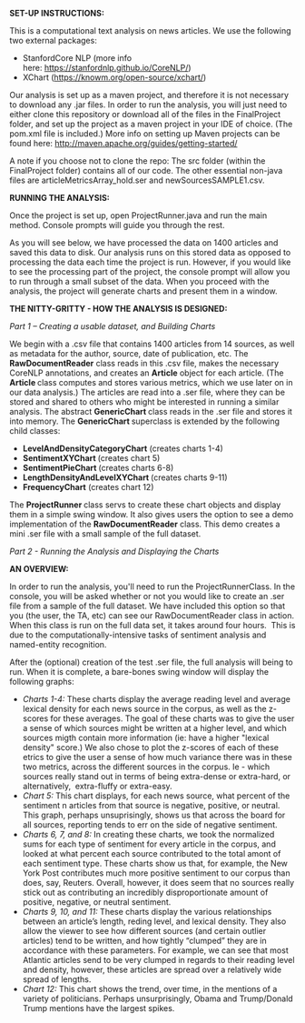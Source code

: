<p><strong>SET-UP INSTRUCTIONS:</strong></p>
<p>This is a computational text analysis on news articles. We use the following two external packages:</p>
<ul>
<li>StanfordCore NLP (more info here:&nbsp;<a href="https://stanfordnlp.github.io/CoreNLP/">https://stanfordnlp.github.io/CoreNLP/</a>)</li>
<li>XChart (<a href="https://knowm.org/open-source/xchart/">https://knowm.org/open-source/xchart/</a>)</li>
</ul>
<p>Our analysis is set up as a maven project, and therefore it is not necessary to download any .jar files. In order to run the analysis, you will just need to either clone this repository or download all of the files in the FinalProject folder, and set up the project as a maven project in your IDE of choice. (The pom.xml file is included.) More info on setting up Maven projects can be found here:&nbsp;<a href="http://maven.apache.org/guides/getting-started/ ">http://maven.apache.org/guides/getting-started/</a>&nbsp;</p>
<p>A note if you choose not to clone the repo: The src folder (within the FinalProject folder) contains all of our code. The other essential non-java files are articleMetricsArray_hold.ser and newSourcesSAMPLE1.csv.</p>
<p><strong>RUNNING THE ANALYSIS:</strong></p>
<p>Once the project is set up, open ProjectRunner.java and run the main method. Console prompts will guide you through the rest.</p>
<p>As you will see below, we have processed the data on 1400 articles and saved this data to disk. Our analysis runs on this stored data as opposed to processing the data each time the project is run. However, if you would like to see the processing part of the project, the console prompt will allow you to run through a small subset of the data. When you proceed with the analysis, the project will generate charts and present them in a window.</p>
<p><strong>THE NITTY-GRITTY - HOW THE ANALYSIS IS DESIGNED:</strong></p>
<p><em>Part 1 &ndash; Creating a usable dataset, and Building Charts</em></p>
<p>We begin with a .csv file that contains 1400 articles from 14 sources, as well as metadata for the author, source, date of publication, etc. The<strong> RawDocumentReader</strong> class reads in this .csv file, makes the necessary CoreNLP annotations, and creates an <strong>Article</strong> object for each article. (The <strong>Article </strong>class computes and stores various metrics, which we use later on in our data analysis.) The articles are read into a .ser file, where they can be stored and shared to others who might be interested in running a similar analysis. The abstract <strong>GenericChart </strong>class reads in the .ser file and stores it into memory. The <strong>GenericChart </strong>superclass is extended by the following child classes:</p>
<ul>
<li><strong>LevelAndDensityCategoryChart</strong> (creates charts 1-4)</li>
<li><strong>SentimentXYChart </strong>(creates chart 5)</li>
<li><strong>SentimentPieChart </strong>(creates charts 6-8)</li>
<li><strong>LengthDensityAndLevelXYChart </strong>(creates charts 9-11)</li>
<li><strong>FrequencyChart</strong> (creates chart 12)</li>
</ul>
<p>The <strong>ProjectRunner </strong>class servs to create these chart objects and display them in a simple swing window. It also gives users the option to see a demo implementation of the <strong>RawDocumentReader</strong> class. This demo creates a mini .ser file with a small sample of the full dataset. &nbsp;<br /> </p>
<p><em>Part 2 - Running the Analysis and Displaying the Charts</em></p>
<p><strong>AN OVERVIEW:</strong></p>
<p>In order to run the analysis, you'll need to run the&nbsp;ProjectRunnerClass. In the console, you will be asked whether or not you would like to create an .ser file from a sample of the full dataset. We have included this option so that you (the user, the TA, etc) can see our&nbsp;RawDocumentReader&nbsp;class in action. When this class is run on the full data set, it takes around four hours.&nbsp; This is due to the computationally-intensive tasks of sentiment analysis and named-entity recognition.&nbsp;</p>
<p>After the (optional) creation of the test .ser file, the full analysis will being to run. When it is complete, a bare-bones swing window will display the following graphs:</p>
<ul>
<li><em>Charts 1-4:</em>&nbsp;These charts display the average reading level and average lexical density for each news source in the corpus, as well as the z-scores for these averages. The goal of these charts was to give the user a sense of which sources might be written at a higher level, and which sources migth contain more information (ie: have a higher "lexical density" score.) We also chose to plot the z-scores of each of these etrics to give the user a sense of how much variance there was in these two metrics, across the different sources in the corpus. Ie - which sources really stand out in terms of being extra-dense or extra-hard, or alternatively,&nbsp; extra-fluffy or extra-easy.&nbsp;</li>
<li><em>Chart 5:</em>&nbsp;This chart displays, for each news source, what percent of the sentiment n articles from that source is negative, positive, or neutral. This graph, perhaps unsuprisingly, shows us that across the board for all sources, reporting tends to err on the side of negative sentiment.</li>
<li><em>Charts 6, 7, and 8:</em>&nbsp;In creating these charts, we took the normalized sums for each type of sentiment for every article in the corpus, and looked at what percent each source contributed to the total amont of each sentiment type. These charts show us that, for example, the New York Post contributes much more positive sentiment to our corpus than does, say, Reuters. Overall, however, it does seem that no sources really stick out as contributing an incredibly disproportionate amount of positive, negative, or neutral sentiment.</li>
<li><em>Charts 9, 10, and 11: </em>These charts display the various relationships between an article&rsquo;s length, reding level, and lexical density. They also allow the viewer to see how different sources (and certain outlier articles) tend to be written, and how tightly &ldquo;clumped&rdquo; they are in accordance with these parameters. For example, we can see that most Atlantic articles send to be very clumped in regards to their reading level and density, however, these articles are spread over a relatively wide spread of lengths.</li>
<li><em>Chart 12: </em>This chart shows the trend, over time, in the mentions of a variety of politicians. Perhaps unsurprisingly, Obama and Trump/Donald Trump mentions have the largest spikes.</li>
</ul>
